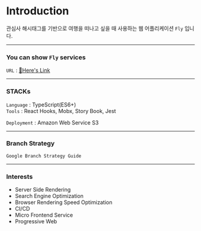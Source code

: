 # Introduction
관심사 해시태그를 기반으로 여행을 떠나고 싶을 때 사용하는 웹 어플리케이션 `Fly` 입니다.

---

### You can show `Fly` services
`URL` : [🚀Here's Link](https://flyToTheSky.com)

---

### STACKs
`Language` : TypeScript(ES6+) <br>
`Tools` : React Hooks, Mobx, Story Book, Jest   

`Deployment` : Amazon Web Service S3

---

### Branch Strategy

`Google Branch Strategy Guide`

---

### Interests
- Server Side Rendering
- Search Engine Optimization
- Browser Rendering Speed Optimization
- CI/CD
- Micro Frontend Service
- Progressive Web
